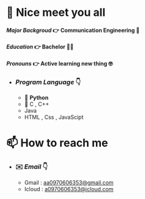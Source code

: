 # 👋 Nice meet you all 
#### *Major Backgroud* 👉️ Communication Engineering 📙
#### *Education*      👉️ Bachelor 👨‍🎓
#### *Pronouns* 👉️  **Active learning new thing**  🤓
- ### *Program Language* 👇
    - 🥇 **Python**
    - 🥉 C , C++
    - Java
    - HTML , Css , JavaScipt
# 📫 How to reach me
  - ### ✉️ *Email* 👇
    - Gmail : aa0970606353@gmail.com
    - Icloud : a0970606353@icloud.com 



